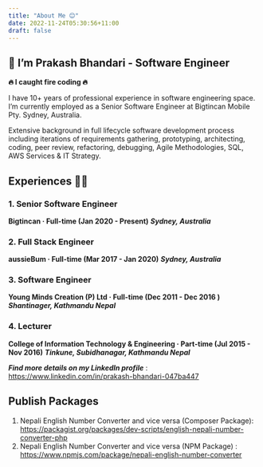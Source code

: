 ```yaml
---
title: "About Me 😊"
date: 2022-11-24T05:30:56+11:00
draft: false
---
```

## 👋 I’m Prakash Bhandari - Software Engineer

**🔥 I caught fire coding 🔥**

I have 10+ years of professional experience in software engineering space. I’m currently employed as a Senior Software Engineer at Bigtincan Mobile Pty. Sydney, Australia.

Extensive background in full lifecycle software development process including iterations of requirements gathering, prototyping, architecting, coding, peer review, refactoring, debugging, Agile Methodologies, SQL, AWS Services & IT Strategy.

## Experiences 👨‍💻

### 1. Senior Software Engineer 
**Bigtincan · Full-time (Jan 2020 - Present)**
***Sydney, Australia***

### 2. Full Stack Engineer 
**aussieBum · Full-time (Mar 2017 - Jan 2020)**
***Sydney, Australia***

### 3. Software Engineer
**Young Minds Creation (P) Ltd · Full-time (Dec 2011 - Dec 2016 )** 
***Shantinager, Kathmandu Nepal***

### 4. Lecturer
**College of Information Technology & Engineering · Part-time (Jul 2015 - Nov 2016)**
***Tinkune, Subidhanagar, Kathmandu Nepal***

***Find more details on my LinkedIn profile*** : https://www.linkedin.com/in/prakash-bhandari-047ba447

## Publish Packages
1. Nepali English Number Converter and vice versa (Composer Package): https://packagist.org/packages/dev-scripts/english-nepali-number-converter-php
2. Nepali English Number Converter and vice versa (NPM Package) : https://www.npmjs.com/package/nepali-english-number-converter
